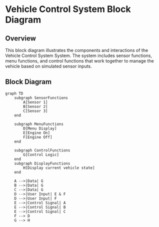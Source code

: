 # Vehicle Control System Block Diagram

## Overview

This block diagram illustrates the components and interactions of the Vehicle Control System System. The system includes sensor functions, menu functions, and control functions that work together to manage the vehicle based on simulated sensor inputs.

## Block Diagram

```mermaid
graph TD
    subgraph SensorFunctions
        A[Sensor 1]
        B[Sensor 2]
        C[Sensor 3]
    end

    subgraph MenuFunctions
        D[Menu Display]
        E[Engine On]
        F[Engine Off]
    end

    subgraph ControlFunctions
        G[Control Logic]
    end
    subgraph DisplayFunctions
        H[Display current vehicle state]
    end

    A -->|Data| G
    B -->|Data| G
    C -->|Data| G
    D -->|User Input| E & F
    D -->|User Input| F
    E -->|Control Signal| A
    E -->|Control Signal| B
    E -->|Control Signal| C
    F --> D
    G --> H
